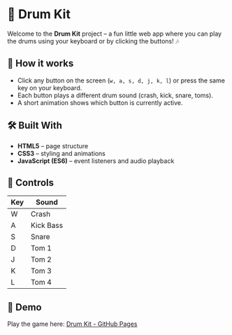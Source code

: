 # 🥁 Drum Kit

Welcome to the **Drum Kit** project – a fun little web app where you can play the drums using your keyboard or by clicking the buttons! 🎶  

## 🚀 How it works

- Click any button on the screen (`w, a, s, d, j, k, l`) or press the same key on your keyboard.  
- Each button plays a different drum sound (crash, kick, snare, toms).  
- A short animation shows which button is currently active.  

## 🛠️ Built With

- **HTML5** – page structure  
- **CSS3** – styling and animations  
- **JavaScript (ES6)** – event listeners and audio playback

## 🎹 Controls

| Key | Sound      |
|-----|------------|
| W   | Crash      |
| A   | Kick Bass  |
| S   | Snare      |
| D   | Tom 1      |
| J   | Tom 2      |
| K   | Tom 3      |
| L   | Tom 4      |

## 🎸 Demo

Play the game here: [Drum Kit - GitHub Pages](https://avelic5.github.io/Drum-Kit/) 
